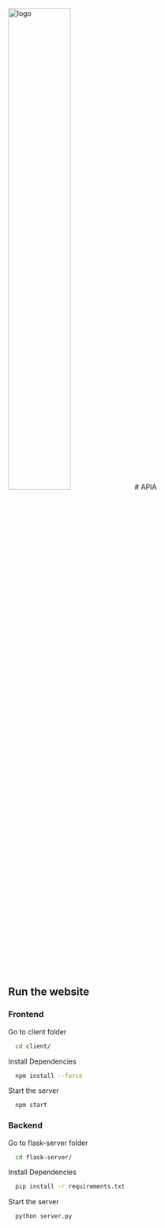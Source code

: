 <!-- ![alt text](./client/public/robot-blue.png "Logo Title Text 1") -->
<img src="./client/public/robot-blue.pn" alt="logo" width="50%"/>
# APIA

## Run the website

### Frontend

Go to client folder

```bash
  cd client/
```

Install Dependencies

```bash
  npm install --force
```

Start the server

```bash
  npm start
```

### Backend

Go to flask-server folder

```bash
  cd flask-server/
```

Install Dependencies

```bash
  pip install -r requirements.txt
```

Start the server

```bash
  python server.py
```
